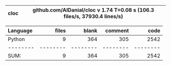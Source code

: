 cloc|github.com/AlDanial/cloc v 1.74  T=0.08 s (106.3 files/s, 37930.4 lines/s)
--- | ---

Language|files|blank|comment|code
:-------|-------:|-------:|-------:|-------:
Python|9|364|305|2542
--------|--------|--------|--------|--------
SUM:|9|364|305|2542
